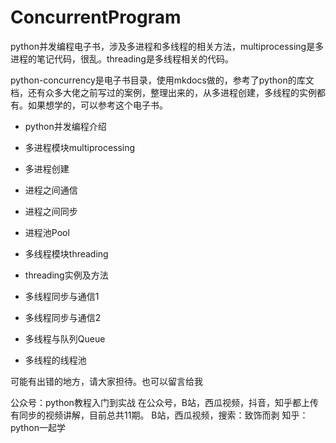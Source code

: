 # ConcurrentProgram
python并发编程电子书，涉及多进程和多线程的相关方法，multiprocessing是多进程的笔记代码，很乱。threading是多线程相关的代码。

python-concurrency是电子书目录，使用mkdocs做的，参考了python的库文档，还有众多大佬之前写过的案例，整理出来的，从多进程创建，多线程的实例都有。如果想学的，可以参考这个电子书。

- python并发编程介绍

- 多进程模块multiprocessing

- 多进程创建

- 进程之间通信

- 进程之间同步

- 进程池Pool

- 多线程模块threading

- threading实例及方法

- 多线程同步与通信1

- 多线程同步与通信2

- 多线程与队列Queue

- 多线程的线程池

可能有出错的地方，请大家担待。也可以留言给我

公众号：python教程入门到实战
在公众号，B站，西瓜视频，抖音，知乎都上传有同步的视频讲解，目前总共11期。
B站，西瓜视频，搜索：致饰而剥
知乎：python一起学


